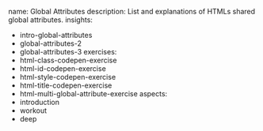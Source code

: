 name: Global Attributes
description: List and explanations of HTMLs shared global attributes.
insights:
  - intro-global-attributes
  - global-attributes-2
  - global-attributes-3
exercises:
  - html-class-codepen-exercise
  - html-id-codepen-exercise
  - html-style-codepen-exercise
  - html-title-codepen-exercise
  - html-multi-global-attribute-exercise
aspects:
  - introduction
  - workout
  - deep
 
